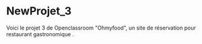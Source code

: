# NewProjet_3
Voici le projet 3 de Openclassroom "Ohmyfood", un site de réservation pour restaurant gastronomique .

